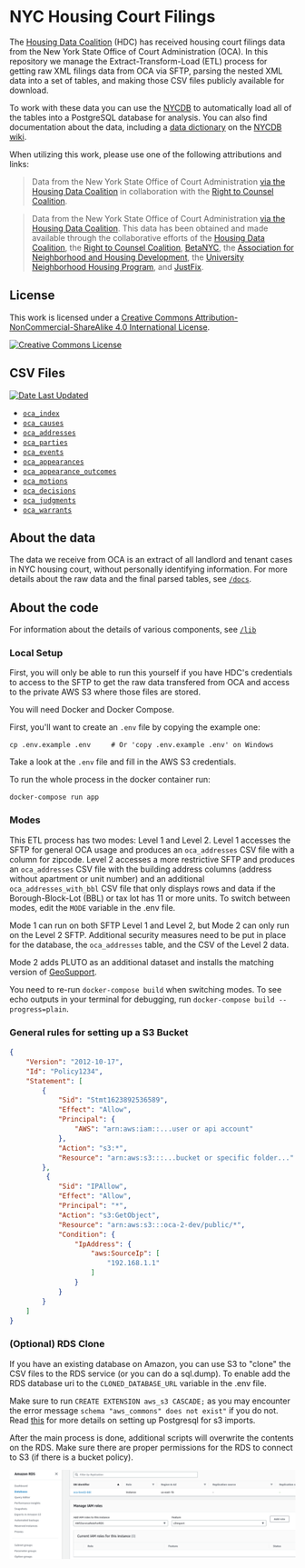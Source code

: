 # NYC Housing Court Filings

The [Housing Data Coalition](https://www.housingdatanyc.org/) (HDC) has received housing court filings data from the New York State Office of Court Administration (OCA). In this repository we manage the Extract-Transform-Load (ETL) process for getting raw XML filings data from OCA via SFTP, parsing the nested XML data into a set of tables, and making those CSV files publicly available for download.

To work with these data you can use the [NYCDB](https://github.com/nycdb/nycdb) to automatically load all of the tables into a PostgreSQL database for analysis. You can also find documentation about the data, including a [data dictionary](https://docs.google.com/spreadsheets/d/1GMDomQr8gEave6uLpLby9gQU0oMoGRL39kQdNbBJEqE) on the [NYCDB wiki](https://github.com/nycdb/nycdb/wiki/Dataset:-OCA-Housing-Court-Records).

When utilizing this work, please use one of the following attributions and links:

> Data from the New York State Office of Court Administration [via the Housing Data Coalition](https://github.com/housing-data-coalition/oca) in collaboration with the [Right to Counsel Coalition](https://www.righttocounselnyc.org/).

> Data from the New York State Office of Court Administration [via the Housing Data Coalition](https://github.com/housing-data-coalition/oca). This data has been obtained and made available through the collaborative efforts of the [Housing Data Coalition](https://www.housingdatanyc.org/), the [Right to Counsel Coalition](https://www.righttocounselnyc.org/), [BetaNYC](https://beta.nyc/), the [Association for Neighborhood and Housing Development](https://anhd.org/), the [University Neighborhood Housing Program](https://unhp.org), and [JustFix](https://www.justfix.org/).

## License 

This work is licensed under a [Creative Commons Attribution-NonCommercial-ShareAlike 4.0 International License](http://creativecommons.org/licenses/by-nc-sa/4.0/). 

<a rel="license" href="http://creativecommons.org/licenses/by-nc-sa/4.0/"><img alt="Creative Commons License" style="border-width:0" src="https://i.creativecommons.org/l/by-nc-sa/4.0/88x31.png" /></a>

## CSV Files

[![Date Last Updated](https://oca-2-dev.s3.amazonaws.com/public/last-updated-shield.png)](https://oca-2-dev.s3.amazonaws.com/public/last-updated-date.txt)

* [`oca_index`](https://s3.amazonaws.com/oca-2-dev/public/oca_index.csv)
* [`oca_causes`](https://s3.amazonaws.com/oca-2-dev/public/oca_causes.csv)
* [`oca_addresses`](https://s3.amazonaws.com/oca-2-dev/public/oca_addresses.csv)
* [`oca_parties`](https://s3.amazonaws.com/oca-2-dev/public/oca_parties.csv)
* [`oca_events`](https://s3.amazonaws.com/oca-2-dev/public/oca_events.csv)
* [`oca_appearances`](https://s3.amazonaws.com/oca-2-dev/public/oca_appearances.csv)
* [`oca_appearance_outcomes`](https://s3.amazonaws.com/oca-2-dev/public/oca_appearance_outcomes.csv)
* [`oca_motions`](https://s3.amazonaws.com/oca-2-dev/public/oca_motions.csv)
* [`oca_decisions`](https://s3.amazonaws.com/oca-2-dev/public/oca_decisions.csv)
* [`oca_judgments`](https://s3.amazonaws.com/oca-2-dev/public/oca_judgments.csv)
* [`oca_warrants`](https://s3.amazonaws.com/oca-2-dev/public/oca_warrants.csv)


## About the data

The data we receive from OCA is an extract of all landlord and tenant cases in NYC housing court, without personally identifying information. For more details about the raw data and the final parsed tables, see [`/docs`](/docs).

## About the code

For information about the details of various components, see [`/lib`](/lib)

### Local Setup

First, you will only be able to run this yourself if you have HDC's credentials to access to the SFTP to get the raw data transfered from OCA and access to the private AWS S3 where those files are stored. 

You will need Docker and Docker Compose.

First, you'll want to create an `.env` file by copying the example one:

```
cp .env.example .env     # Or 'copy .env.example .env' on Windows
```

Take a look at the `.env` file and fill in the AWS S3 credentials.


To run the whole process in the docker container run:

```
docker-compose run app
```

### Modes

This ETL process has two modes: Level 1 and Level 2. Level 1 accesses the SFTP for general OCA usage and produces an `oca_addresses` CSV file with a column for zipcode. Level 2 accesses a more restrictive SFTP and produces an `oca_addresses` CSV file with the building address columns (address without apartment or unit number) and an additional `oca_addresses_with_bbl` CSV file that only displays rows and data if the Borough-Block-Lot (BBL) or tax lot has 11 or more units. To switch between modes, edit the `MODE` variable in the .env file.

Mode 1 can run on both SFTP Level 1 and Level 2, but Mode 2 can only run on the Level 2 SFTP. Additional security measures need to be put in place for the database, the `oca_addresses` table, and the CSV of the Level 2 data.

Mode 2 adds PLUTO as an additional dataset and installs the matching version of [GeoSupport](https://www.nyc.gov/site/planning/data-maps/open-data/dwn-gde-home.page).

You need to re-run `docker-compose build` when switching modes. To see echo outputs in your terminal for debugging, run `docker-compose build --progress=plain`.


### General rules for setting up a S3 Bucket

```json
{
    "Version": "2012-10-17",
    "Id": "Policy1234",
    "Statement": [
        {
            "Sid": "Stmt1623892536589",
            "Effect": "Allow",
            "Principal": {
                "AWS": "arn:aws:iam::...user or api account"
            },
            "Action": "s3:*",
            "Resource": "arn:aws:s3:::...bucket or specific folder..."
        },
         {
            "Sid": "IPAllow",
            "Effect": "Allow",
            "Principal": "*",
            "Action": "s3:GetObject",
            "Resource": "arn:aws:s3:::oca-2-dev/public/*",
            "Condition": {
                "IpAddress": {
                    "aws:SourceIp": [
                        "192.168.1.1"
                    ]
                }
            }
        }
    ]
}
```

<!-- 
the max timeout of 15 minutes. this does not provide much flexibility for longer runtimes.

### (Optional) Running on AWS ECR and Lambda

Setup [AWS CLI](https://aws.amazon.com/cli/) and create an ECR repository.

```
cp .env.example .env   # fill all the credentials. Change the db to a remote dbi instead of the local docker.

aws configure

docker build . -t oca-weekly --build-arg MODE=2 --build-arg SFTP_HOST=sftp.[rest of the url] .
```

Follow the push commands. You can to the screen by clicking into the repository you create and on the "View push commands" on the right below the breadcrumbs. Skip the second command `docker build -t ...`

![Push commands](./docs/ecr-push-commands.png)

Now in Lambda, create a new function from a Container Image and then 'Browse Images'. *You need to replace / deploy a new image any time you update the ECR image.*  

Increase Memory to `10240` MB and Ephemeral storage to `8000` MB. AND Timeout to `15` minutes.


#### Tiggers

![Setting up a trigger](./docs/lambda-tigger.png) 

-->

### (Optional) RDS Clone

If you have an existing database on Amazon, you can use S3 to "clone" the CSV files to the RDS service (or you can do a sql.dump). To enable add  the RDS database uri to the `CLONED_DATABASE_URL` variable in the .env file. 

Make sure to run `CREATE EXTENSION aws_s3 CASCADE;` as you may encounter the error message `schema "aws_commons" does not exist"` if you do not. Read [this](https://docs.aws.amazon.com/AmazonRDS/latest/UserGuide/USER_PostgreSQL.S3Import.html) for more details on setting up Postgresql for s3 imports.

After the main process is done, additional scripts will overwrite the contents on the RDS. Make sure there are proper permissions for the RDS to connect to S3 (if there is a bucket policy).

![Adding IAM to allow for S3 access](./docs/rds_iam.png)